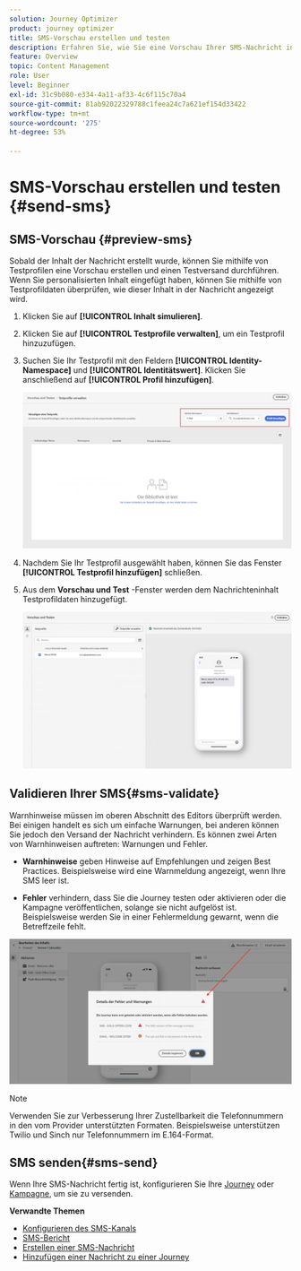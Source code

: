 ```yaml
---
solution: Journey Optimizer
product: journey optimizer
title: SMS-Vorschau erstellen und testen
description: Erfahren Sie, wie Sie eine Vorschau Ihrer SMS-Nachricht in Journey Optimizer anzeigen und einen Testversand durchführen.
feature: Overview
topic: Content Management
role: User
level: Beginner
exl-id: 31c9b080-e334-4a11-af33-4c6f115c70a4
source-git-commit: 81ab92022329788c1feea24c7a621ef154d33422
workflow-type: tm+mt
source-wordcount: '275'
ht-degree: 53%

---
```


# SMS-Vorschau erstellen und testen {#send-sms}

## SMS-Vorschau {#preview-sms}

Sobald der Inhalt der Nachricht erstellt wurde, können Sie mithilfe von Testprofilen eine Vorschau erstellen und einen Testversand durchführen. Wenn Sie personalisierten Inhalt eingefügt haben, können Sie mithilfe von Testprofildaten überprüfen, wie dieser Inhalt in der Nachricht angezeigt wird.

1. Klicken Sie auf **[!UICONTROL Inhalt simulieren]**.

1. Klicken Sie auf **[!UICONTROL Testprofile verwalten]**, um ein Testprofil hinzuzufügen.

1. Suchen Sie Ihr Testprofil mit den Feldern **[!UICONTROL Identity-Namespace]** und **[!UICONTROL Identitätswert]**. Klicken Sie anschließend auf **[!UICONTROL Profil hinzufügen]**.

   ![](assets/sms_preview_3.png)

1. Nachdem Sie Ihr Testprofil ausgewählt haben, können Sie das Fenster **[!UICONTROL Testprofil hinzufügen]** schließen.

1. Aus dem **Vorschau und Test** -Fenster werden dem Nachrichteninhalt Testprofildaten hinzugefügt.

   ![](assets/sms_preview_2.png)


## Validieren Ihrer SMS{#sms-validate}

Warnhinweise müssen im oberen Abschnitt des Editors überprüft werden. Bei einigen handelt es sich um einfache Warnungen, bei anderen können Sie jedoch den Versand der Nachricht verhindern. Es können zwei Arten von Warnhinweisen auftreten: Warnungen und Fehler.

* **Warnhinweise** geben Hinweise auf Empfehlungen und zeigen Best Practices. Beispielsweise wird eine Warnmeldung angezeigt, wenn Ihre SMS leer ist.

* **Fehler** verhindern, dass Sie die Journey testen oder aktivieren oder die Kampagne veröffentlichen, solange sie nicht aufgelöst ist. Beispielsweise werden Sie in einer Fehlermeldung gewarnt, wenn die Betreffzeile fehlt.

![](assets/sms-alert-button.png)

>[!NOTE]
>
> Verwenden Sie zur Verbesserung Ihrer Zustellbarkeit die Telefonnummern in den vom Provider unterstützten Formaten. Beispielsweise unterstützen Twilio und Sinch nur Telefonnummern im E.164-Format.

## SMS senden{#sms-send}

Wenn Ihre SMS-Nachricht fertig ist, konfigurieren Sie Ihre [Journey](../building-journeys/journey-gs.md) oder [Kampagne](../campaigns/create-campaign.md), um sie zu versenden.

**Verwandte Themen**

* [Konfigurieren des SMS-Kanals](sms-configuration.md)
* [SMS-Bericht](../reports/journey-global-report.md#sms-global)
* [Erstellen einer SMS-Nachricht](create-sms.md)
* [Hinzufügen einer Nachricht zu einer Journey](../building-journeys/journeys-message.md)
